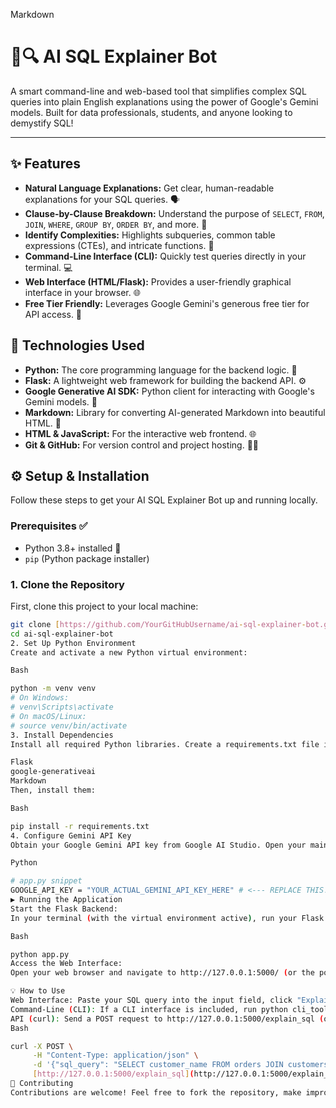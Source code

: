 Markdown

# 🤖🔍 AI SQL Explainer Bot

A smart command-line and web-based tool that simplifies complex SQL queries into plain English explanations using the power of Google's Gemini models. Built for data professionals, students, and anyone looking to demystify SQL!

---

## ✨ Features

* **Natural Language Explanations:** Get clear, human-readable explanations for your SQL queries. 🗣️
* **Clause-by-Clause Breakdown:** Understand the purpose of `SELECT`, `FROM`, `JOIN`, `WHERE`, `GROUP BY`, `ORDER BY`, and more. 🧩
* **Identify Complexities:** Highlights subqueries, common table expressions (CTEs), and intricate functions. 🧠
* **Command-Line Interface (CLI):** Quickly test queries directly in your terminal. 💻
* **Web Interface (HTML/Flask):** Provides a user-friendly graphical interface in your browser. 🌐
* **Free Tier Friendly:** Leverages Google Gemini's generous free tier for API access. 💸

## 🚀 Technologies Used

* **Python:** The core programming language for the backend logic. 🐍
* **Flask:** A lightweight web framework for building the backend API. ⚙️
* **Google Generative AI SDK:** Python client for interacting with Google's Gemini models. 🧠
* **Markdown:** Library for converting AI-generated Markdown into beautiful HTML. 📝
* **HTML & JavaScript:** For the interactive web frontend. 🌐
* **Git & GitHub:** For version control and project hosting. 🧑‍💻

## ⚙️ Setup & Installation

Follow these steps to get your AI SQL Explainer Bot up and running locally.

### Prerequisites ✅

* Python 3.8+ installed 🐍
* `pip` (Python package installer)

### 1. **Clone the Repository**

First, clone this project to your local machine:

```bash
git clone [https://github.com/YourGitHubUsername/ai-sql-explainer-bot.git](https://github.com/YourGitHubUsername/ai-sql-explainer-bot.git)
cd ai-sql-explainer-bot
2. Set Up Python Environment
Create and activate a new Python virtual environment:

Bash

python -m venv venv
# On Windows:
# venv\Scripts\activate
# On macOS/Linux:
# source venv/bin/activate
3. Install Dependencies
Install all required Python libraries. Create a requirements.txt file in your project root with the following content:

Flask
google-generativeai
Markdown
Then, install them:

Bash

pip install -r requirements.txt
4. Configure Gemini API Key
Obtain your Google Gemini API key from Google AI Studio. Open your main application file (e.g., app.py or main.py) and replace the placeholder with your actual key:

Python

# app.py snippet
GOOGLE_API_KEY = "YOUR_ACTUAL_GEMINI_API_KEY_HERE" # <--- REPLACE THIS!
▶️ Running the Application
Start the Flask Backend:
In your terminal (with the virtual environment active), run your Flask application file (e.g., python app.py). 🖥️

Bash

python app.py
Access the Web Interface:
Open your web browser and navigate to http://127.0.0.1:5000/ (or the port specified by Flask). 🌐

💡 How to Use
Web Interface: Paste your SQL query into the input field, click "Explain SQL", and read the natural language explanation. ✍️
Command-Line (CLI): If a CLI interface is included, run python cli_tool.py "SELECT * FROM users WHERE age > 30" (replace cli_tool.py with your actual CLI script). 💻
API (curl): Send a POST request to http://127.0.0.1:5000/explain_sql (or your specific API endpoint) with a JSON body containing your SQL query:
Bash

curl -X POST \
     -H "Content-Type: application/json" \
     -d '{"sql_query": "SELECT customer_name FROM orders JOIN customers ON orders.customer_id = customers.id WHERE order_date >= CURRENT_DATE - INTERVAL '30 day';"}' \
     [http://127.0.0.1:5000/explain_sql](http://127.0.0.1:5000/explain_sql)
🤝 Contributing
Contributions are welcome! Feel free to fork the repository, make improvements, and open a Pull Request. ✨
